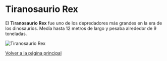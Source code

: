 # Tiranosaurio Rex

El **Tiranosaurio Rex** fue uno de los depredadores más grandes en la era de los dinosaurios. Medía hasta 12 metros de largo y pesaba alrededor de 9 toneladas.

![Tiranosaurio Rex](https://example.com/t-rex-image.jpg)

[Volver a la página principal](./index.md)
